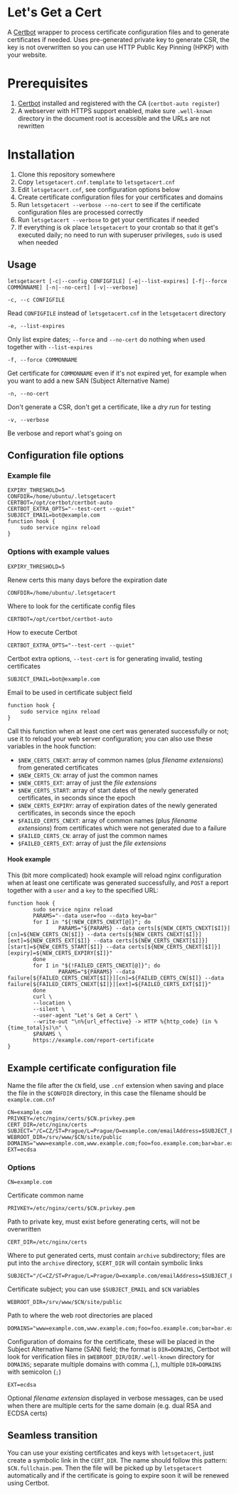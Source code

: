 # Let's Get a Cert
A [Certbot](https://certbot.eff.org/) wrapper to process certificate configuration files and to generate certificates if needed. Uses pre-generated private key to generate CSR, the key is not overwritten so you can use HTTP Public Key Pinning (HPKP) with your website.

# Prerequisites
1. [Certbot](https://certbot.eff.org/) installed and registered with the CA (`certbot-auto register`)
2. A webserver with HTTPS support enabled, make sure `.well-known` directory in the document root is accessible and the URLs are not rewritten

# Installation
1. Clone this repository somewhere
2. Copy `letsgetacert.cnf.template` to `letsgetacert.cnf`
3.  Edit `letsgetacert.cnf`, see configuration options below
4. Create certificate configuration files for your certificates and domains
5. Run `letsgetacert --verbose --no-cert` to see if the certificate configuration files are processed correctly
6. Run `letsgetacert --verbose` to get your certificates if needed
7. If everything is ok place `letsgetacert` to your crontab so that it get's executed daily; no need to run with superuser privileges, `sudo` is used when needed

## Usage
```
letsgetacert [-c|--config CONFIGFILE] [-e|--list-expires] [-f|--force COMMONNAME] [-n|--no-cert] [-v|--verbose]
```

```
-c, --c CONFIGFILE
```
Read `CONFIGFILE` instead of `letsgetacert.cnf` in the `letsgetacert` directory

```
-e, --list-expires
```
Only list expire dates; `--force` and `--no-cert` do nothing when used together with `--list-expires`

```
-f, --force COMMONNAME
```
Get certificate for `COMMONNAME` even if it's not expired yet, for example when you want to add a new SAN (Subject Alternative Name)

```
-n, --no-cert
```
Don't generate a CSR, don't get a certificate, like a *dry run* for testing

```
-v, --verbose
```
Be verbose and report what's going on

## Configuration file options
### Example file
```
EXPIRY_THRESHOLD=5
CONFDIR=/home/ubuntu/.letsgetacert
CERTBOT=/opt/certbot/certbot-auto
CERTBOT_EXTRA_OPTS="--test-cert --quiet"
SUBJECT_EMAIL=bot@example.com
function hook {
    sudo service nginx reload
}
```

### Options with example values
```
EXPIRY_THRESHOLD=5
```
Renew certs this many days before the expiration date

```
CONFDIR=/home/ubuntu/.letsgetacert
```
Where to look for the certificate config files

```
CERTBOT=/opt/certbot/certbot-auto
```
How to execute Certbot

```
CERTBOT_EXTRA_OPTS="--test-cert --quiet"
```
Certbot extra options, `--test-cert` is for generating invalid, testing certificates

```
SUBJECT_EMAIL=bot@example.com
```
Email to be used in certificate subject field

```
function hook {
    sudo service nginx reload
}
```
Call this function when at least one cert was generated successfully or not; use it to reload your web server configuration; you can also use these variables in the hook function:

- `$NEW_CERTS_CNEXT`: array of common names (plus *filename extensions*) from generated certificates
- `$NEW_CERTS_CN`: array of just the common names
- `$NEW_CERTS_EXT`: array of just the *file extensions*
- `$NEW_CERTS_START`: array of start dates of the newly generated certificates, in seconds since the epoch
- `$NEW_CERTS_EXPIRY`: array of expiration dates of the newly generated certificates, in seconds since the epoch
- `$FAILED_CERTS_CNEXT`: array of common names (plus *filename extensions*) from certificates which were not generated due to a failure
- `$FAILED_CERTS_CN`: array of just the common names
- `$FAILED_CERTS_EXT`: array of just the *file extensions*

#### Hook example
This (bit more complicated) hook example will reload nginx configuration when at least one certificate was generated successfully, and `POST` a report together with a `user` and a `key` to the specified URL:
```
function hook {
        sudo service nginx reload
        PARAMS="--data user=foo --data key=bar"
        for I in "${!NEW_CERTS_CNEXT[@]}"; do
                PARAMS="${PARAMS} --data certs[${NEW_CERTS_CNEXT[$I]}][cn]=${NEW_CERTS_CN[$I]} --data certs[${NEW_CERTS_CNEXT[$I]}][ext]=${NEW_CERTS_EXT[$I]} --data certs[${NEW_CERTS_CNEXT[$I]}][start]=${NEW_CERTS_START[$I]} --data certs[${NEW_CERTS_CNEXT[$I]}][expiry]=${NEW_CERTS_EXPIRY[$I]}"
        done
        for I in "${!FAILED_CERTS_CNEXT[@]}"; do
                PARAMS="${PARAMS} --data failure[${FAILED_CERTS_CNEXT[$I]}][cn]=${FAILED_CERTS_CN[$I]} --data failure[${FAILED_CERTS_CNEXT[$I]}][ext]=${FAILED_CERTS_EXT[$I]}"
        done
        curl \
        --location \
        --silent \
        --user-agent "Let's Get a Cert" \
        --write-out "\n%{url_effective} -> HTTP %{http_code} (in %{time_total}s)\n" \
        $PARAMS \
        https://example.com/report-certificate
}
```

## Example certificate configuration file
Name the file after the `CN` field, use `.cnf` extension when saving and place the file in the `$CONFDIR` directory, in this case the filename should be `example.com.cnf`
```
CN=example.com
PRIVKEY=/etc/nginx/certs/$CN.privkey.pem
CERT_DIR=/etc/nginx/certs
SUBJECT="/C=CZ/ST=Prague/L=Prague/O=example.com/emailAddress=$SUBJECT_EMAIL/CN=$CN"
WEBROOT_DIR=/srv/www/$CN/site/public
DOMAINS="www=example.com,www.example.com;foo=foo.example.com;bar=bar.example.com"
EXT=ecdsa
```

### Options
```
CN=example.com
```
Certificate common name

```
PRIVKEY=/etc/nginx/certs/$CN.privkey.pem
```
Path to private key, must exist before generating certs, will not be overwritten

```
CERT_DIR=/etc/nginx/certs
```
Where to put generated certs, must contain `archive` subdirectory; files are put into the `archive` directory, `$CERT_DIR` will contain symbolic links

```
SUBJECT="/C=CZ/ST=Prague/L=Prague/O=example.com/emailAddress=$SUBJECT_EMAIL/CN=$CN"
```
Certificate subject; you can use `$SUBJECT_EMAIL` and `$CN` variables

```
WEBROOT_DIR=/srv/www/$CN/site/public
```
Path to where the web root directories are placed

```
DOMAINS="www=example.com,www.example.com;foo=foo.example.com;bar=bar.example.com"
```
Configuration of domains for the certificate, these will be placed in the Subject Alternative Name (SAN) field; the format is `DIR=DOMAINS`, Certbot will look for verification files in `$WEBROOT_DIR/DIR/.well-known` directory for `DOMAINS`; separate multiple domains with comma (`,`), multiple `DIR=DOMAINS` with semicolon (`;`)

```
EXT=ecdsa
```
Optional *filename extension* displayed in verbose messages, can be used when there are multiple certs for the same domain (e.g. dual RSA and ECDSA certs)

## Seamless transition
You can use your existing certificates and keys with `letsgetacert`, just create a symbolic link in the `CERT_DIR`. The name should follow this pattern: `$CN.fullchain.pem`. Then the file will be picked up by `letsgetacert` automatically and if the certificate is going to expire soon it will be renewed using Certbot.

